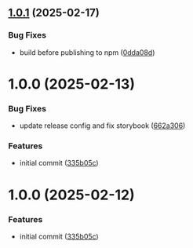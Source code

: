 ## [1.0.1](https://github.com/clyso/clyso-ui-kit/compare/v1.0.0...v1.0.1) (2025-02-17)


### Bug Fixes

* build before publishing to npm ([0dda08d](https://github.com/clyso/clyso-ui-kit/commit/0dda08dcdd7713bb6df7b4bc2c8aa97f3df87d43))

# 1.0.0 (2025-02-13)


### Bug Fixes

* update release config and fix storybook ([662a306](https://github.com/clyso/clyso-ui-kit/commit/662a306a434dcb99aae61613e3fed1820ffad6ec))


### Features

* initial commit ([335b05c](https://github.com/clyso/clyso-ui-kit/commit/335b05cfda49fb3f1823c3879893f8f9e5d863ed))

# 1.0.0 (2025-02-12)


### Features

* initial commit ([335b05c](https://github.com/clyso/clyso-ui-kit/commit/335b05cfda49fb3f1823c3879893f8f9e5d863ed))
